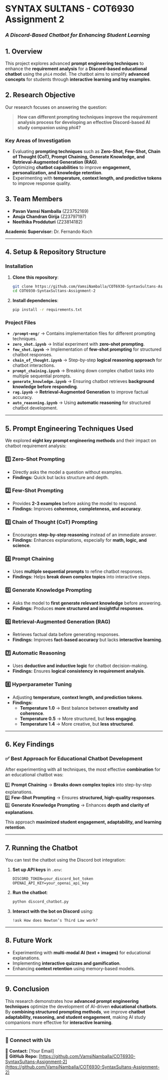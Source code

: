 # **SYNTAX SULTANS - COT6930 Assignment 2**
### *A Discord-Based Chatbot for Enhancing Student Learning*

## **1. Overview**
This project explores advanced **prompt engineering techniques** to enhance the **requirement analysis** for a **Discord-based educational chatbot** using the `phi4` model. The chatbot aims to simplify **advanced concepts** for students through **interactive learning and toy examples**.

## **2. Research Objective**
Our research focuses on answering the question:

> **How can different prompting techniques improve the requirement analysis process for developing an effective Discord-based AI study companion using phi4?**

### **Key Areas of Investigation**
- Evaluating **prompting techniques** such as **Zero-Shot, Few-Shot, Chain of Thought (CoT), Prompt Chaining, Generate Knowledge, and Retrieval-Augmented Generation (RAG)**.
- Optimizing **chatbot capabilities** to improve **engagement, personalization, and knowledge retention**.
- Experimenting with **temperature, context length, and predictive tokens** to improve response quality.

## **3. Team Members**
- **Pavan Vamsi Namballa** (Z23752169)
- **Anuja Chandran Girija** (Z23797197)
- **Neethika Prodduturi** (Z23814182)

**Academic Supervisor:** Dr. Fernando Koch

---

## **4. Setup & Repository Structure**
### **Installation**
1. **Clone this repository**:
   ```bash
   git clone https://github.com/VamsiNamballa/COT6930-SyntaxSultans-Assignment-2.git
   cd COT6930-SyntaxSultans-Assignment-2
   ```
2. **Install dependencies**:
   ```bash
   pip install -r requirements.txt
   ```

### **Project Files**
- **`/prompt-eng/`** → Contains implementation files for different prompting techniques.
- **`zero_shot.ipynb`** → Initial experiment with **zero-shot prompting**.
- **`few_shot.ipynb`** → Implementation of **few-shot prompting** for structured chatbot responses.
- **`chain_of_thought.ipynb`** → Step-by-step **logical reasoning approach** for chatbot interactions.
- **`prompt_chaining.ipynb`** → Breaking down complex chatbot tasks into multiple sequential prompts.
- **`generate_knowledge.ipynb`** → Ensuring chatbot retrieves **background knowledge before responding**.
- **`rag.ipynb`** → **Retrieval-Augmented Generation** to improve factual accuracy.
- **`auto_reasoning.ipynb`** → Using **automatic reasoning** for structured chatbot development.

---

## **5. Prompt Engineering Techniques Used**
We explored **eight key prompt engineering methods** and their impact on chatbot requirement analysis:

### **1️⃣ Zero-Shot Prompting**
- Directly asks the model a question without examples.
- **Findings:** Quick but lacks structure and depth.

### **2️⃣ Few-Shot Prompting**
- Provides **2-3 examples** before asking the model to respond.
- **Findings:** Improves **coherence, completeness, and accuracy**.

### **3️⃣ Chain of Thought (CoT) Prompting**
- Encourages **step-by-step reasoning** instead of an immediate answer.
- **Findings:** Enhances explanations, especially for **math, logic, and science**.

### **4️⃣ Prompt Chaining**
- Uses **multiple sequential prompts** to refine chatbot responses.
- **Findings:** Helps **break down complex topics** into interactive steps.

### **5️⃣ Generate Knowledge Prompting**
- Asks the model to **first generate relevant knowledge** before answering.
- **Findings:** Produces **more structured and insightful responses**.

### **6️⃣ Retrieval-Augmented Generation (RAG)**
- Retrieves factual data before generating responses.
- **Findings:** Improves **fact-based accuracy** but lacks **interactive learning**.

### **7️⃣ Automatic Reasoning**
- Uses **deductive and inductive logic** for chatbot decision-making.
- **Findings:** Ensures **logical consistency in requirement analysis**.

### **8️⃣ Hyperparameter Tuning**
- Adjusting **temperature, context length, and prediction tokens**.
- **Findings:**  
  - **Temperature 1.0** → Best balance between **creativity and coherence**.  
  - **Temperature 0.5** → More structured, but **less engaging**.  
  - **Temperature 1.4** → More creative, but **less structured**.

---

## **6. Key Findings**
### ✅ **Best Approach for Educational Chatbot Development**
After experimenting with all techniques, the most effective **combination** for an educational chatbot was:

1️⃣ **Prompt Chaining** → **Breaks down complex topics** into step-by-step explanations.  
2️⃣ **Few-Shot Prompting** → Ensures **structured, high-quality responses**.  
3️⃣ **Generate Knowledge Prompting** → Enhances **depth and clarity of explanations**.  

This approach **maximized student engagement, adaptability, and learning retention**.

---

## **7. Running the Chatbot**
You can test the chatbot using the Discord bot integration:

1. **Set up API keys** in `.env`:
   ```
   DISCORD_TOKEN=your_discord_bot_token
   OPENAI_API_KEY=your_openai_api_key
   ```
2. **Run the chatbot**:
   ```bash
   python discord_chatbot.py
   ```
3. **Interact with the bot on Discord** using:
   ```
   !ask How does Newton’s Third Law work?
   ```

---

## **8. Future Work**
- Experimenting with **multi-modal AI (text + images)** for educational explanations.
- Implementing **interactive quizzes and gamification**.
- Enhancing **context retention** using memory-based models.

---

## **9. Conclusion**
This research demonstrates how **advanced prompt engineering techniques** optimize the development of AI-driven **educational chatbots**. By **combining structured prompting methods**, we improve **chatbot adaptability, reasoning, and student engagement**, making AI study companions more effective for **interactive learning**.

---

### **🔗 Connect with Us**
📩 **Contact:** [Your Email]  
📂 **GitHub Repo:** [https://github.com/VamsiNamballa/COT6930-SyntaxSultans-Assignment-2](https://github.com/VamsiNamballa/COT6930-SyntaxSultans-Assignment-2)  

